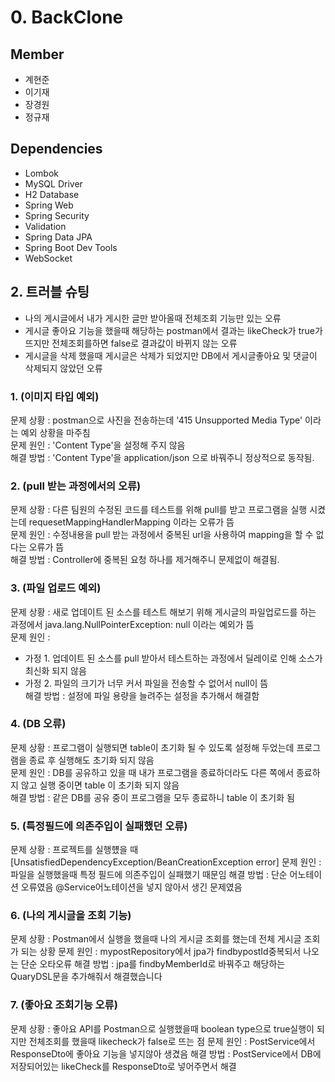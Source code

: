 # 0. BackClone

## Member

 - 계현준
 - 이기재
 - 장경원
 - 정규재
 
## Dependencies
- Lombok
- MySQL Driver
- H2 Database
- Spring Web
- Spring Security
- Validation
- Spring Data JPA
- Spring Boot Dev Tools
- WebSocket

## 2. 트러블 슈팅

 - 나의 게시글에서 내가 게시한 글만 받아올때 전체조회 기능만 있는 오류
 - 게시글 좋아요 기능을 했을때 해당하는 postman에서 결과는 likeCheck가 true가 뜨지만 전체조회를하면 false로 결과값이 바뀌지 않는 오류
 - 게시글을 삭제 했을때 게시글은 삭제가 되었지만 DB에서 게시글좋아요 및 댓글이 삭제되지 않았던 오류


### 1. (이미지 타입 예외)
문제 상황 : postman으로 사진을 전송하는데 '415 Unsupported Media Type' 이라는 예외 상황을 마주침
</br>문제 원인 : 'Content Type'을 설정해 주지 않음
</br>해결 방법 : 'Content Type'을 application/json 으로 바꿔주니 정상적으로 동작됨.

### 2. (pull 받는 과정에서의 오류)
문제 상황 : 다른 팀원의 수정된 코드를 테스트를 위해 pull를 받고 프로그램을 실행 시켰는데 requesetMappingHandlerMapping 이라는 오류가 뜸
</br>문제 원인 : 수정내용을 pull 받는 과정에서 중복된 url을 사용하여 mapping을 할 수 없다는 오류가 뜸
</br>해결 방법 : Controller에 중복된 요청 하나를 제거해주니 문제없이 해결됨.

### 3. (파일 업로드 예외)
문제 상황 : 새로 업데이트 된 소스를 테스트 해보기 위해 게시글의 파일업로드를 하는 과정에서 java.lang.NullPointerException: null 이라는 예외가 뜸
</br>문제 원인 : 
- 가정 1. 업데이트 된 소스를 pull 받아서 테스트하는 과정에서 딜레이로 인해 소스가 최신화 되지 않음
- 가정 2. 파일의 크기가 너무 커서 파일을 전송할 수 없어서 null이 뜸
</br>해결 방법 : 설정에 파일 용량을 늘려주는 설정을 추가해서 해결함

### 4. (DB 오류)
문제 상황 : 프로그램이 실행되면 table이 초기화 될 수 있도록 설정해 두었는데 프로그램을 종료 후 실행해도 초기화 되지 않음
</br>문제 원인 : DB를 공유하고 있을 때 내가 프로그램을 종료하더라도 다른 쪽에서 종료하지 않고 실행 중이면 table 이 초기화 되지 않음
</br>해결 방법 : 같은 DB를 공유 중이 프로그램을 모두 종료하니 table 이 초기화 됨

### 5. (특정필드에 의존주입이 실패했던 오류)
문제 상황 : 프로젝트를 실행헀을 때 [UnsatisfiedDependencyException/BeanCreationException error]
문제 원인 : 파일을 실행했을때 특정 필드에 의존주입이 실패했기 때문임
해결 방법 : 단순 어노테이션 오류였음 @Service어노테이션을 넣지 않아서 생긴 문제였음

### 6. (나의 게시글을 조회 기능)
문제 상황 : Postman에서 실행을 했을때 나의 게시글 조회를 했는데 전체 게시글 조회가 되는 상황
문제 원인 : mypostRepository에서 jpa가 findbypostId중복되서 나오는 단순 오타오류 
해결 방법 :  jpa를 findbyMemberId로 바꿔주고 해당하는 QuaryDSL문을  추가해줘서 해결했습니다

### 7. (좋아요 조회기능 오류)
문제 상황 : 좋아요 API를 Postman으로 실행했을때 boolean type으로 true실행이 되지만 전체조회를 했을때 likecheck가 false로 뜨는 점
문제 원인 : PostService에서 ResponseDto에 좋아요 기능을 넣지않아 생겼음
해결 방법 : PostService에서 DB에 저장되어있는 likeCheck를 ResponseDto로 넣어주면서 해결

